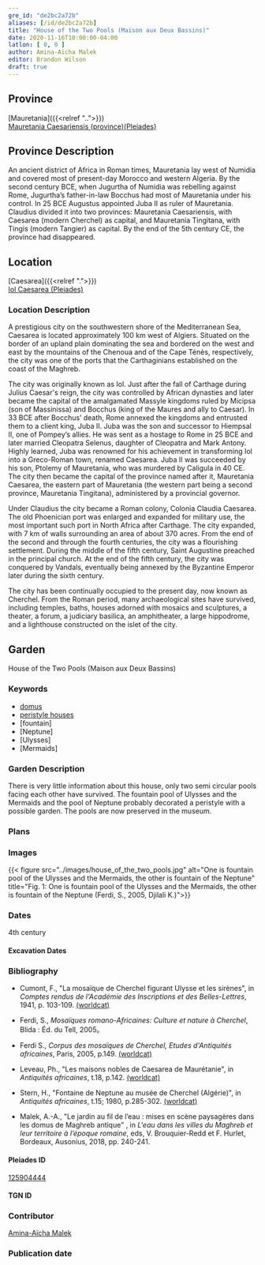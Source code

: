 ```yaml
---
gre_id: "de2bc2a72b"
aliases: [/id/de2bc2a72b]
title: "House of the Two Pools (Maison aux Deux Bassins)"
date: 2020-11-16T10:00:00-04:00
latlon: [ 0, 0 ]
author: Amina-Aïcha Malek
editor: Brandon Wilson
draft: true
---
```


## Province

[Mauretania]({{<relref "..">}}) \
[Mauretania Caesariensis (province)(Pleiades)](https://pleiades.stoa.org/places/981532)

## Province Description

An ancient district of Africa in Roman times, Mauretania lay west of Numidia and covered most of present-day Morocco and western Algeria. By the second century BCE, when Jugurtha of Numidia was rebelling against Rome, Jugurtha’s father-in-law Bocchus had most of Mauretania under his control. In 25 BCE Augustus appointed Juba II as ruler of Mauretania. Claudius divided it into two provinces: Mauretania Caesariensis, with Caesarea (modern Cherchel) as capital, and Mauretania Tingitana, with Tingis (modern Tangier) as capital. By the end of the 5th century CE, the province had disappeared.

## Location

[Caesarea]({{<relref ".">}}) \
[Iol Caesarea (Pleiades)](https://pleiades.stoa.org/places/295279)

### Location Description

A prestigious city on the southwestern shore of the Mediterranean Sea, Caesarea is located approximately 100 km west of Algiers. Situated on the border of an upland plain dominating the sea and bordered on the west and east by the mountains of the Chenoua and of the Cape Ténès, respectively, the city was one of the ports that the Carthaginians established on the coast of the Maghreb.

The city was originally known as Iol. Just after the fall of Carthage during Julius Caesar's reign, the city was controlled by African dynasties and later became the capital of the amalgamated Massyle kingdoms ruled by Micipsa (son of Massinissa) and Bocchus (king of the Maures and ally to Caesar). In 33 BCE after Bocchus’ death, Rome annexed the kingdoms and entrusted them to a client king, Juba II. Juba was the son and successor to Hiempsal II, one of Pompey’s allies. He was sent as a hostage to Rome in 25 BCE and later married Cleopatra Selenus, daughter of Cleopatra and Mark Antony. Highly learned, Juba was renowned for his achievement in transforming Iol into a Greco-Roman town, renamed Caesarea. Juba II was succeeded by his son, Ptolemy of Mauretania, who was murdered by Caligula in 40 CE. The city then became the capital of the province named after it, Mauretania Caesarea, the eastern part of Mauretania (the western part being a second province, Mauretania Tingitana), administered by a provincial governor.

Under Claudius the city became a Roman colony, Colonia Claudia Caesarea. The old Phoenician port was enlarged and expanded for military use, the most important such port in North Africa after Carthage. The city expanded, with 7 km of walls surrounding an area of about 370 acres. From the end of the second and through the fourth centuries, the city was a flourishing settlement. During the middle of the fifth century, Saint Augustine preached in the principal church. At the end of the fifth century, the city was conquered by Vandals, eventually being annexed by the Byzantine Emperor later during the sixth century.

The city has been continually occupied to the present day, now known as Cherchel. From the Roman period, many archaeological sites have survived, including temples, baths, houses adorned with mosaics and sculptures, a theater, a forum, a judiciary basilica, an amphitheater, a large hippodrome, and a lighthouse constructed on the islet of the city.

<!--## Sublocation-->

<!--### Sublocation Description-->

## Garden

House of the Two Pools (Maison aux Deux Bassins)

### Keywords

- [domus](http://vocab.getty.edu/page/aat/300005506)
- [peristyle houses](http://vocab.getty.edu/page/aat/300005452)
- [fountain]
- [Neptune]
- [Ulysses]
- [Mermaids]

### Garden Description

There is very little information about this house, only two semi circular pools facing each other have survived. The fountain pool of Ulysses and the Mermaids and the pool of Neptune probably decorated a peristyle with a possible garden. The pools are now preserved in the museum.

### Plans

### Images
{{< figure src="../images/house_of_the_two_pools.jpg" alt="One is fountain pool of the Ulysses and the Mermaids, the other is fountain of the Neptune" title="Fig. 1: One is fountain pool of the Ulysses and the Mermaids, the other is fountain of the Neptune (Ferdi, S., 2005, Djilali K.)">}}

### Dates
4th century

#### Excavation Dates

### Bibliography

* Cumont, F., "La mosaïque de Cherchel figurant Ulysse et les sirènes", in *Comptes rendus de l'Académie des Inscriptions et des Belles-Lettres*, 1941, p. 103-109. [(worldcat)](http://www.worldcat.org/oclc/492540938)

* Ferdi, S., *Mosaïques romano-Africaines: Culture et nature à Cherchel*, Blida : Éd. du Tell, 2005。

* Ferdi S., *Corpus des mosaïques de Cherchel, Etudes d'Antiquités africaines*, Paris, 2005, p.149. [(worldcat)](http://www.worldcat.org/oclc/1006126274)

* Leveau,  Ph., "Les maisons nobles de Caesarea de Maurétanie", in *Antiquités africaines*, t.18, p.142. [(worldcat)](http://www.worldcat.org/oclc/4797426670)

* Stern, H., "Fontaine de Neptune au musée de Cherchel (Algérie)", in *Antiquités africaines*, t.15; 1980, p.285-302. [(worldcat)](http://www.worldcat.org/oclc/4797177108)

*  Malek, A.-A., "Le jardin au fil de l’eau : mises en scène paysagères dans les domus de Maghreb antique" , in *L'eau dans les villes du Maghreb et leur territoire à l’époque romaine*, eds, V. Brouquier-Redd et F. Hurlet, Bordeaux, Ausonius, 2018, pp. 240-241.

#### Pleiades ID

[125904444](https://pleiades.stoa.org/places/125904444)

#### TGN ID

### Contributor

[Amina-Aïcha Malek](http://worldcat.org/identities/lccn-n2012075871/)

### Publication date

<!--07 July 2020-->

<!--### Related articles-->

<!-- Links to other related articles. Leave blank for now -->
